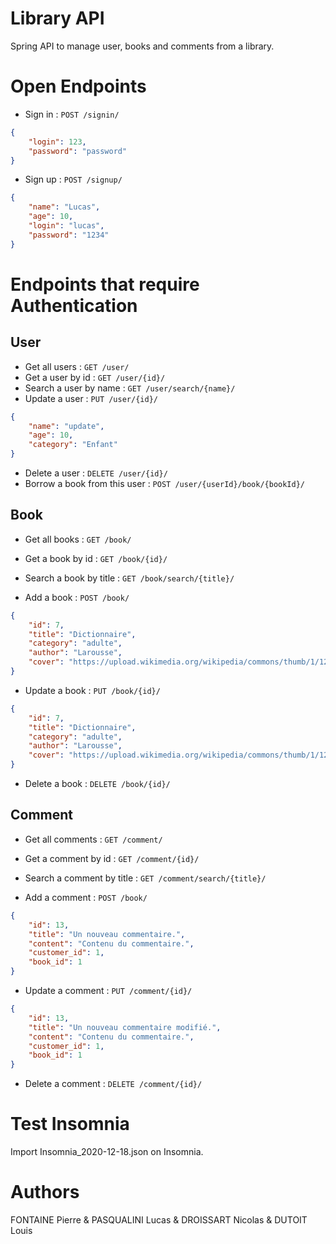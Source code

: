 # Library API
Spring API to manage user, books and comments from a library.


# Open Endpoints
* Sign in : `POST /signin/`
```json
{
    "login": 123,
    "password": "password"
}
```
* Sign up : `POST /signup/`
```json
{
    "name": "Lucas",
    "age": 10,
    "login": "lucas",
    "password": "1234"
}
```


# Endpoints that require Authentication
## User
* Get all users : `GET /user/`
* Get a user by id : `GET /user/{id}/`
* Search a user by name : `GET /user/search/{name}/`
* Update a user : `PUT /user/{id}/`
```json
{
    "name": "update",
    "age": 10,
    "category": "Enfant"
}
```
* Delete a user : `DELETE /user/{id}/`
* Borrow a book from this user : `POST /user/{userId}/book/{bookId}/`

## Book
* Get all books : `GET /book/`

* Get a book by id : `GET /book/{id}/`

* Search a book by title : `GET /book/search/{title}/`

* Add a book : `POST /book/`
```json
{
    "id": 7,
    "title": "Dictionnaire",
    "category": "adulte",
    "author": "Larousse",
    "cover": "https://upload.wikimedia.org/wikipedia/commons/thumb/1/12/Fahrenheit451HUNcover.jpg/250px-Fahrenheit451HUNcover.jpg"
}
```

* Update a book : `PUT /book/{id}/`
```json
{
    "id": 7,
    "title": "Dictionnaire",
    "category": "adulte",
    "author": "Larousse",
    "cover": "https://upload.wikimedia.org/wikipedia/commons/thumb/1/12/Fahrenheit451HUNcover.jpg/250px-Fahrenheit451HUNcover.jpg"
}
```

* Delete a book : `DELETE /book/{id}/`

## Comment
* Get all comments : `GET /comment/`

* Get a comment by id : `GET /comment/{id}/`

* Search a comment by title : `GET /comment/search/{title}/`

* Add a comment : `POST /book/`
```json
{
    "id": 13,
    "title": "Un nouveau commentaire.",
    "content": "Contenu du commentaire.",
    "customer_id": 1,
    "book_id": 1
}
```

* Update a comment : `PUT /comment/{id}/`
```json
{
    "id": 13,
    "title": "Un nouveau commentaire modifié.",
    "content": "Contenu du commentaire.",
    "customer_id": 1,
    "book_id": 1
}
```

* Delete a comment : `DELETE /comment/{id}/`


# Test Insomnia
Import Insomnia_2020-12-18.json on Insomnia.


# Authors
FONTAINE Pierre & PASQUALINI Lucas & DROISSART Nicolas & DUTOIT Louis
